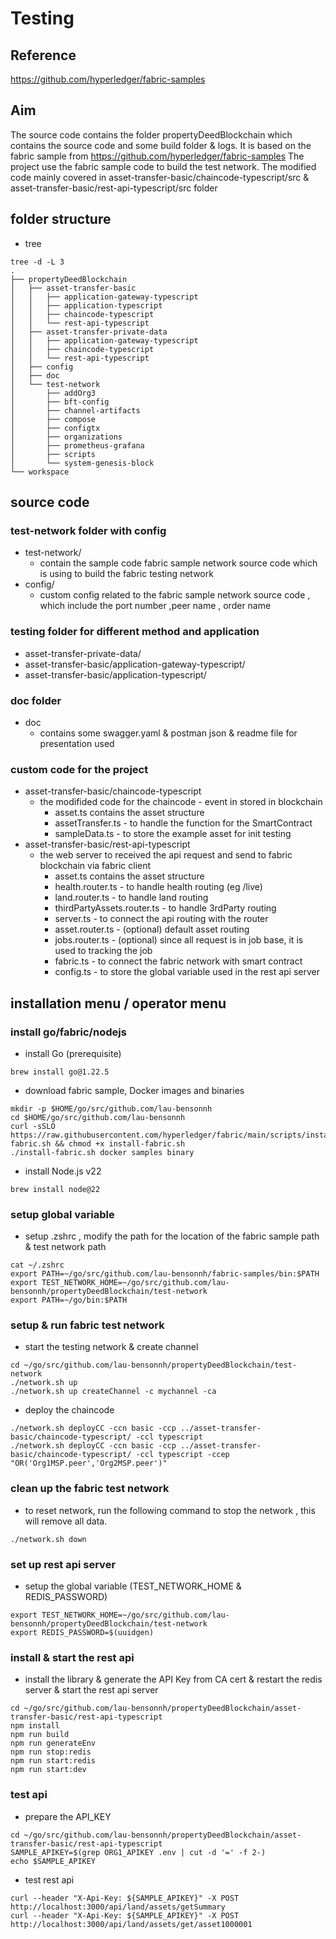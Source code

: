 # Testing

## Reference

https://github.com/hyperledger/fabric-samples

## Aim

The source code contains the folder propertyDeedBlockchain which contains the source code and some build folder & logs.
It is based on the fabric sample from https://github.com/hyperledger/fabric-samples
The project use the fabric sample code to build the test network.
The modified code mainly covered in asset-transfer-basic/chaincode-typescript/src & asset-transfer-basic/rest-api-typescript/src folder

## folder structure

- tree

```console
tree -d -L 3
.
├── propertyDeedBlockchain
│   ├── asset-transfer-basic
│   │   ├── application-gateway-typescript
│   │   ├── application-typescript
│   │   ├── chaincode-typescript
│   │   └── rest-api-typescript
│   ├── asset-transfer-private-data
│   │   ├── application-gateway-typescript
│   │   ├── chaincode-typescript
│   │   └── rest-api-typescript
│   ├── config
│   ├── doc
│   └── test-network
│       ├── addOrg3
│       ├── bft-config
│       ├── channel-artifacts
│       ├── compose
│       ├── configtx
│       ├── organizations
│       ├── prometheus-grafana
│       ├── scripts
│       └── system-genesis-block
└── workspace
```

## source code

### test-network folder with config

- test-network/
  - contain the sample code fabric sample network source code which is using to build the fabric testing network
- config/
  - custom config related to the fabric sample network source code , which include the port number ,peer name , order name

### testing folder for different method and application

- asset-transfer-private-data/
- asset-transfer-basic/application-gateway-typescript/
- asset-transfer-basic/application-typescript/

### doc folder

- doc
  - contains some swagger.yaml & postman json & readme file for presentation used

### custom code for the project

- asset-transfer-basic/chaincode-typescript
  - the modifided code for the chaincode - event in stored in blockchain
    - asset.ts contains the asset structure
    - assetTransfer.ts - to handle the function for the SmartContract
    - sampleData.ts - to store the example asset for init testing
- asset-transfer-basic/rest-api-typescript
  - the web server to received the api request and send to fabric blockchain via fabric client
    - asset.ts contains the asset structure
    - health.router.ts - to handle health routing (eg /live)
    - land.router.ts - to handle land routing
    - thirdPartyAssets.router.ts - to handle 3rdParty routing
    - server.ts - to connect the api routing with the router
    - asset.router.ts - (optional) default asset routing
    - jobs.router.ts - (optional) since all request is in job base, it is used to tracking the job
    - fabric.ts - to connect the fabric network with smart contract
    - config.ts - to store the global variable used in the rest api server

## installation menu / operator menu

### install go/fabric/nodejs

<!-- TODO -->
<!-- install fabric,go,nodejs 22 -->

- install Go (prerequisite)

```
brew install go@1.22.5
```

- download fabric sample, Docker images and binaries

```
mkdir -p $HOME/go/src/github.com/lau-bensonnh
cd $HOME/go/src/github.com/lau-bensonnh
curl -sSLO https://raw.githubusercontent.com/hyperledger/fabric/main/scripts/install-fabric.sh && chmod +x install-fabric.sh
./install-fabric.sh docker samples binary
```

- install Node.js v22

```
brew install node@22
```

### setup global variable

- setup .zshrc , modify the path for the location of the fabric sample path & test network path

```
cat ~/.zshrc
export PATH=~/go/src/github.com/lau-bensonnh/fabric-samples/bin:$PATH
export TEST_NETWORK_HOME=~/go/src/github.com/lau-bensonnh/propertyDeedBlockchain/test-network
export PATH=~/go/bin:$PATH
```

### setup & run fabric test network

- start the testing network & create channel

```
cd ~/go/src/github.com/lau-bensonnh/propertyDeedBlockchain/test-network
./network.sh up
./network.sh up createChannel -c mychannel -ca
```

- deploy the chaincode

<!-- ccn = CC_NAME  , ccep = CC_END_POLICY , CCCG = CC_COLL_CONFIG  -->

```
./network.sh deployCC -ccn basic -ccp ../asset-transfer-basic/chaincode-typescript/ -ccl typescript
./network.sh deployCC -ccn basic -ccp ../asset-transfer-basic/chaincode-typescript/ -ccl typescript -ccep "OR('Org1MSP.peer','Org2MSP.peer')"
```

### clean up the fabric test network

- to reset network, run the following command to stop the network , this will remove all data.

```
./network.sh down
```

### set up rest api server

- setup the global variable (TEST_NETWORK_HOME & REDIS_PASSWORD)

```
export TEST_NETWORK_HOME=~/go/src/github.com/lau-bensonnh/propertyDeedBlockchain/test-network
export REDIS_PASSWORD=$(uuidgen)
```

### install & start the rest api

- install the library & generate the API Key from CA cert & restart the redis server & start the rest api server

```
cd ~/go/src/github.com/lau-bensonnh/propertyDeedBlockchain/asset-transfer-basic/rest-api-typescript
npm install
npm run build
npm run generateEnv
npm run stop:redis
npm run start:redis
npm run start:dev
```

### test api

- prepare the API_KEY

```console
cd ~/go/src/github.com/lau-bensonnh/propertyDeedBlockchain/asset-transfer-basic/rest-api-typescript
SAMPLE_APIKEY=$(grep ORG1_APIKEY .env | cut -d '=' -f 2-)
echo $SAMPLE_APIKEY
```

- test rest api

```
curl --header "X-Api-Key: ${SAMPLE_APIKEY}" -X POST http://localhost:3000/api/land/assets/getSummary
curl --header "X-Api-Key: ${SAMPLE_APIKEY}" -X POST http://localhost:3000/api/land/assets/get/asset1000001
```
